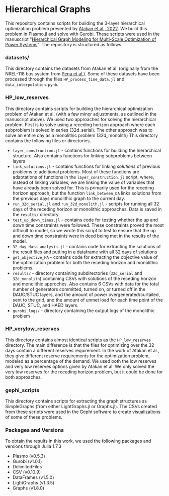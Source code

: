 # Hierarchical Graphs

This repository contains scripts for building the 3-layer hierarchical optimization problem presented by [Atakan et al., 2022](https://doi-org.ezproxy.library.wisc.edu/10.1016/j.ejor.2021.12.042). We build this problem in Plasmo.jl and solve with Gurobi. These scripts were used in the manuscript "[Hierarchical Graph Modeling for Multi-Scale Optimization of Power Systems](https://arxiv.org/abs/2309.10568)". The repository is structured as follows.

### datasets/
This directory contains the datasets from Atakan et al. (originally from the NREL-118 bus system from [Pena et al.](https://doi.org/10.1109/TPWRS.2017.2695963)). Some of these datasets have been processed through the files `HP_process_time_data.jl` and `data_interpolation.pynb`. 

### HP_low_reserves
This directory contains scripts for building the hierarchical optimization problem of Atakan et al. (with a few minor adjustments, as outlined in the manuscript above). We used two approaches for solving the hierarchical problem. First is to solve using a receding horizon approach where each subproblem is solved in series (32d_serial). The other approach was to solve an entire day as a monolithic problem (32d_monolith) This directory contains the following files or directories.

 * `layer_construction.jl` - contains functions for building the hierarchical structure. Also contains functions for linking subproblems between layers
 * `link_solutions.jl` - contains functions for linking *solutions* of previous problems to additional problems. Most of these functions are adaptations of functions in the `layer_construction.jl` script, where, instead of linking variables, we are linking the value of variables that have already been solved for. This is primarily used for the receding horizon approach, but the function `link_between_DA` links solutions from the previous days monolithic graph to the current day. 
 * `run_32d_serial.jl` and `run_32d_monolith.jl` - scripts for running all 32 days of the receding horizon or monolithic approaches. Data is saved in the `results/` directory. 
 * `test_up_down_times.jl` - contains code for testing whether the up and down time constraints were followed. These constraints proved the most difficult to model, so we wrote this script to test to ensure that the up and down time constraints were in deed being met in the results of the model. 
 * `32_day_data_analysis.jl` - contains code for extracting the solutions of the result files and putting in a dataframe with all 32 days of solutions
 * `get_objective_HA` - contains code for extracting the objective value of the optimization problem for both the receding horizon and monolithic problems. 
 * `results/` - directory containing subdirectories (`32d_serial` and `32d_monolith`) containing CSVs with solutions of the receding horizon and monolithic approches. Also contains 6 CSVs with data for the total number of generators committed, turned on, or turned off in the DAUC/STUC layers, and the amount of power overgenerated/curtailed, sent to the grid, and the amount of unmet load for each time point of the DAUC, STUC, and HAED layers. 
 * `gurobi_logs/` - directory containing the output logs of the monolithic problem

### HP_verylow_reserves
This directory contains almost identical scripts as the `HP_low_reserves` directory. The main difference is that the files for optimizing over the 32 days contain a different reserves requirement. In the work of Atakan et al., they give different reserve requirements for the optimization problem, modeled as a percentage of the demand. We used both the low reserves and very low reserves options given by Atakan et al. We only solved the very low reserves for the receding horizon problem, but it could be done for both approaches. 

### gephi_scripts
This directory contains scripts for extracting the graph structures as SimpleGraphs (from either LightGraphs.jl or Graphs.jl). The CSVs created from these scripts were used in the Gephi software to create visualizations of some of these problems. 

### Packages and Versions
To obtain the results in this work, we used the following packages and versions through Julia 1.7.3
 * Plasmo (v0.5.3)
 * Gurobi (v1.0.1)
 * DelimitedFiles
 * CSV (v0.10.9)
 * DataFrames (v1.5.0)
 * LightGraphs (v1.3.5)
 * Graphs (v1.8.0)
